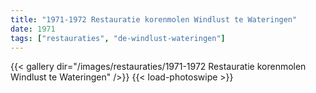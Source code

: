 ```yaml
---
title: "1971-1972 Restauratie korenmolen Windlust te Wateringen"
date: 1971
tags: ["restauraties", "de-windlust-wateringen"]
---
```


{{< gallery dir="/images/restauraties/1971-1972 Restauratie korenmolen Windlust te Wateringen" />}}
{{< load-photoswipe >}}